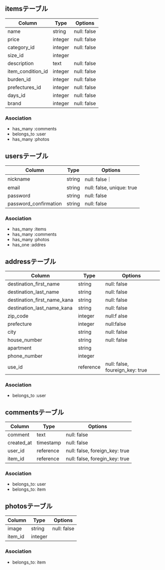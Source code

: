 ## itemsテーブル

|Column|Type|Options|
|------|----|-------|
|name|string|null: false|
|price|integer|null: false|
|category_id|integer|null: false|
|size_id|integer||
|description|text|null: false|
|item_condition_id|integer|null: false|
|burden_id|integer|null: false|
|prefectures_id|integer|null: false|
|days_id|integer|null: false|
|brand|integer|null: false|
### Asociation
- has_many :comments
- belongs_to :user
- has_many :photos

## usersテーブル

|Column|Type|Options|
|------|----|-------|
|nickname|string|null: false｜
|email|string|null: false, unique: true|
|password|string|null: false|
|password_confirmation|string|null: false|
### Asociation
- has_many :items
- has_many :comments
- has_many :photos
- has_one :addres

## addressテーブル

|Column|Type|Options|
|------|----|-------|
|destination_first_name|string|null: false|
|destination_last_name|string|null: false|
|destination_first_name_kana|string|null: false|
|destination_last_name_kana|string|null: false|
|zip_code|integer|null:f alse|
|prefecture|integer|null:false|
|city|string|null: false|
|house_number|string|null: false|
|apartment|string||
|phone_number|integer||
|use_id|reference|null: false, foureign_key: true|
### Asociation
- belongs_to :user

## commentsテーブル
|Column|Type|Options|
|------|----|-------|
|comment|text|null: false|
|created_at|timestamp|null: false|
|user_id|reference|null: false, foreign_key: true|
|item_id|reference|null: false, foregin_key: true|
### Asociation
- belongs_to: user
- belongs_to: item

## photosテーブル
|Column|Type|Options|
|------|----|-------|
|image|string|null: false|
|item_id|integer||
### Asociation
- belongs_to: item
